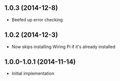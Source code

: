 
## 1.0.3 (2014-12-8)

- Beefed up error checking

## 1.0.2 (2014-12-3)

- Now skips installing Wiring Pi if it's already installed

## 1.0.0-1.0.1 (2014-11-14)

- Initial implementation
